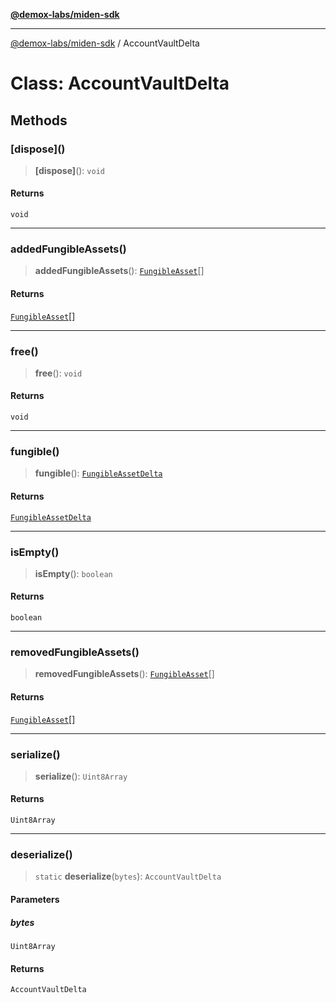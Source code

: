 [**@demox-labs/miden-sdk**](../README.md)

***

[@demox-labs/miden-sdk](../README.md) / AccountVaultDelta

# Class: AccountVaultDelta

## Methods

### \[dispose\]()

> **\[dispose\]**(): `void`

#### Returns

`void`

***

### addedFungibleAssets()

> **addedFungibleAssets**(): [`FungibleAsset`](FungibleAsset.md)[]

#### Returns

[`FungibleAsset`](FungibleAsset.md)[]

***

### free()

> **free**(): `void`

#### Returns

`void`

***

### fungible()

> **fungible**(): [`FungibleAssetDelta`](FungibleAssetDelta.md)

#### Returns

[`FungibleAssetDelta`](FungibleAssetDelta.md)

***

### isEmpty()

> **isEmpty**(): `boolean`

#### Returns

`boolean`

***

### removedFungibleAssets()

> **removedFungibleAssets**(): [`FungibleAsset`](FungibleAsset.md)[]

#### Returns

[`FungibleAsset`](FungibleAsset.md)[]

***

### serialize()

> **serialize**(): `Uint8Array`

#### Returns

`Uint8Array`

***

### deserialize()

> `static` **deserialize**(`bytes`): `AccountVaultDelta`

#### Parameters

##### bytes

`Uint8Array`

#### Returns

`AccountVaultDelta`
